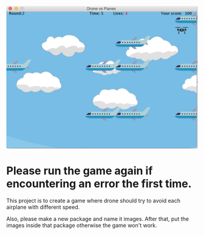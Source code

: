 ![GitHub Logo](/demo.png) 

# Please run the game again if encountering an error the first time. 

This project is to create a game where drone should try to avoid each airplane with different speed. 

Also, please make a new package and name it images. After that, put the images inside that package otherwise the game won't work. 
